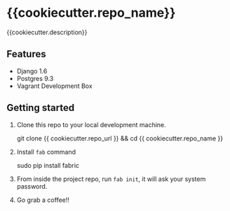 {{cookiecutter.repo_name}}
==============================

{{cookiecutter.description}}

Features
--------
* Django 1.6
* Postgres 9.3
* Vagrant Development Box

Getting started
---------------

1. Clone this repo to your local development machine.

    git clone {{ cookiecutter.repo_url }} && cd {{ cookiecutter.repo_name }}

2. Install `fab` command
    
    sudo pip install fabric

3. From inside the project repo, run `fab init`, it will ask your system password.
4. Go grab a coffee!! 
